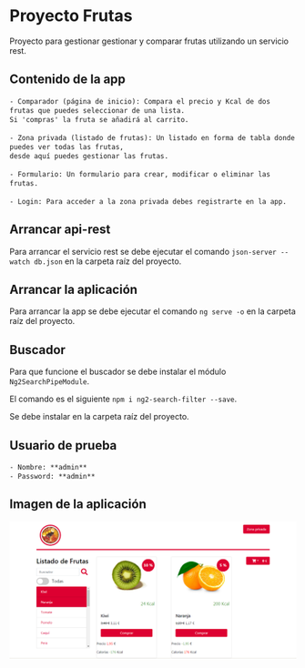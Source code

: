 # Proyecto Frutas

Proyecto para gestionar gestionar y comparar frutas utilizando un servicio rest.

## Contenido de la app
    - Comparador (página de inicio): Compara el precio y Kcal de dos frutas que puedes seleccionar de una lista. 
    Si 'compras' la fruta se añadirá al carrito.

    - Zona privada (listado de frutas): Un listado en forma de tabla donde puedes ver todas las frutas, 
    desde aquí puedes gestionar las frutas.

    - Formulario: Un formulario para crear, modificar o eliminar las frutas.

    - Login: Para acceder a la zona privada debes registrarte en la app.


## Arrancar api-rest

Para arrancar el servicio rest se debe ejecutar el comando `json-server --watch db.json` en la carpeta raíz del proyecto.

## Arrancar la aplicación

Para arrancar la app se debe ejecutar el comando `ng serve -o` en la carpeta raíz del proyecto.

## Buscador
Para que funcione el buscador se debe instalar el módulo `Ng2SearchPipeModule`.

El comando es el siguiente `npm i ng2-search-filter --save`.

Se debe instalar en la carpeta raíz del proyecto.

## Usuario de prueba
    - Nombre: **admin**
    - Password: **admin**

## Imagen de la aplicación
![Imagen de portada de la app](https://github.com/adriangarciasantos/proyecto-frutas/blob/master/src/assets/img/app-cover-img.PNG)


